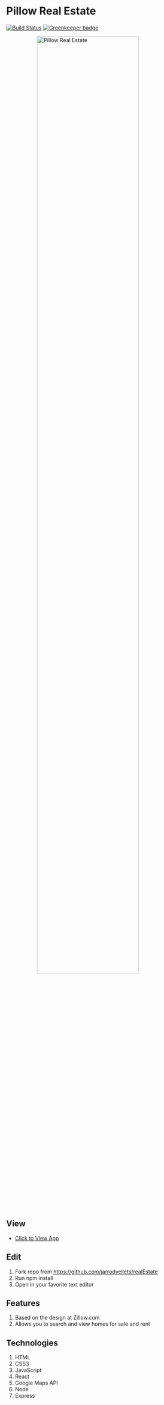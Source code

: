 # Pillow Real Estate

[![Build Status](https://travis-ci.org/jarrodyellets/realEstate.svg?branch=master)](https://travis-ci.org/jarrodyellets/realEstate) [![Greenkeeper badge](https://badges.greenkeeper.io/jarrodyellets/realEstate.svg)](https://greenkeeper.io/)

<figure><img src="http://www.jarrodyellets.com/images/pillow.png" alt="Pillow Real Estate" style="width: 80%; display: block; margin-left: auto; margin-right: auto;"/></figure>

## View
- [Click to View App](https://shielded-plains-18488.herokuapp.com/)

## Edit
1. Fork repo from <https://github.com/jarrodyellets/realEstate>
2. Run npm install
3. Open in your favorite text editor

## Features
1. Based on the design at Zillow.com
2. Allows you to search and view homes for sale and rent

## Technologies
1. HTML
2. CSS3
3. JavaScript
3. React
4. Google Maps API
5. Node
6. Express
